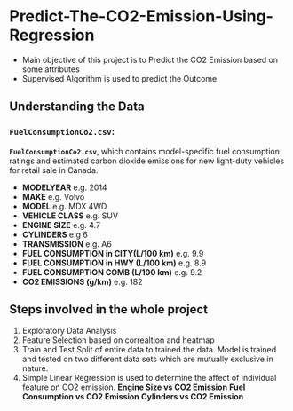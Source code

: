 # Predict-The-CO2-Emission-Using-Regression
* Main objective of this project is to Predict the CO2 Emission based on some attributes
* Supervised Algorithm is used to predict the Outcome

## Understanding the Data

### `FuelConsumptionCo2.csv`:

**`FuelConsumptionCo2.csv`**, which contains model-specific fuel consumption ratings and estimated carbon dioxide emissions for new light-duty vehicles for retail sale in Canada.

*   **MODELYEAR** e.g. 2014
*   **MAKE** e.g. Volvo
*   **MODEL** e.g. MDX 4WD
*   **VEHICLE CLASS** e.g. SUV
*   **ENGINE SIZE** e.g. 4.7
*   **CYLINDERS** e.g 6
*   **TRANSMISSION** e.g. A6
*   **FUEL CONSUMPTION in CITY(L/100 km)** e.g. 9.9
*   **FUEL CONSUMPTION in HWY (L/100 km)** e.g. 8.9
*   **FUEL CONSUMPTION COMB (L/100 km)** e.g. 9.2
*   **CO2 EMISSIONS (g/km)** e.g. 182

## Steps involved in the whole project

1. Exploratory Data Analysis
2. Feature Selection based on correaltion and heatmap
3. Train and Test Split of entire data to trained the data. Model is trained and tested on two different data sets which are mutually exclusive in nature.
4. Simple Linear Regression is used to determine the affect of individual feature on CO2 emission.
**Engine Size vs CO2 Emission**
**Fuel Consumption vs CO2 Emission**
**Cylinders vs CO2 Emission**
